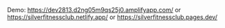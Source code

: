 Demo: https://dev2813.d2ng05m9qs25j0.amplifyapp.com/ or https://silverfitnessclub.netlify.app/ or https://silverfitnessclub.pages.dev/
